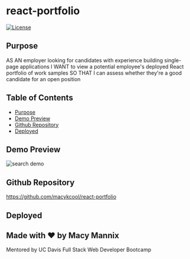 # react-portfolio


[![License](https://img.shields.io/badge/License-Apache_2.0-blue.svg)](https://opensource.org/licenses/Apache-2.0)

## Purpose
AS AN employer looking for candidates with experience building single-page applications
I WANT to view a potential employee's deployed React portfolio of work samples
SO THAT I can assess whether they're a good candidate for an open position


## Table of Contents
- [Purpose](#purpose) 
- [Demo Preview](#demo-preview)
- [Github Repository](#github-repository)
- [Deployed](#deployed)


## Demo Preview
![search demo](./gif/report.png)

## Github Repository
https://github.com/macykcool/react-portfolio

## Deployed


## Made with ❤️️ by Macy Mannix
Mentored by UC Davis Full Stack Web Developer Bootcamp
